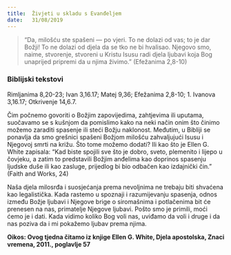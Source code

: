 ```yaml
---
title:  Živjeti u skladu s Evanđeljem
date:   31/08/2019
---
```


> <p></p>
> “Da, milošću ste spašeni — po vjeri. To ne dolazi od vas; to je dar Božji! To ne dolazi od djela da se tko ne bi hvalisao. Njegovo smo, naime, stvorenje, stvoreni u Kristu Isusu radi djela ljubavi koja Bog unaprijed pripremi da u njima živimo.” (Efežanima 2,8-10)

### Biblijski tekstovi
Rimljanima 8,20-23; Ivan 3,16.17; Matej 9,36; Efežanima 2,8-10; 1. Ivanova 3,16.17; Otkrivenje 14,6.7.

Čim počnemo govoriti o Božjim zapovijedima, zahtjevima ili uputama, suočavamo se s kušnjom da pomislimo kako na neki način onim što činimo možemo zaraditi spasenje ili steći Božju naklonost. Međutim, u Bibliji se ponavlja da smo grešnici spašeni Božjom milošću zahvaljujući Isusu i Njegovoj smrti na križu. Što tome možemo dodati? Ili kao što je Ellen G. White zapisala: “Kad biste spojili sve što je dobro, sveto, plemenito i lijepo u čovjeku, a zatim to predstavili Božjim anđelima kao doprinos spasenju ljudske duše ili kao zasluge, prijedlog bi bio odbačen kao izdajnički čin.” (Faith and Works, 24)

Naša djela milosrđa i suosjećanja prema nevoljnima ne trebaju biti shvaćena kao legalistička. Kada rastemo u spoznaji i razumijevanju spasenja, odnos između Božje ljubavi i Njegove brige o siromašnima i potlačenima bit će prenesen na nas, primatelje Njegove ljubavi. Pošto smo je primili, moći ćemo je i dati. Kada vidimo koliko Bog voli nas, uviđamo da voli i druge i da nas poziva da i mi pokažemo ljubav prema njima.

**Oikos: Ovog tjedna čitamo iz knjige Ellen G. White, Djela apostolska, Znaci vremena, 2011., poglavlje 57**

